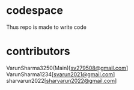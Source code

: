 # codespace
Thus repo is made to write code

# contributors
VarunSharma3250(Main)[sv279508@gmail.com]
VarunSharma1234[svarun2021@gmail.com]
sharvarun2022[sharvarun2022@gmail.com]

